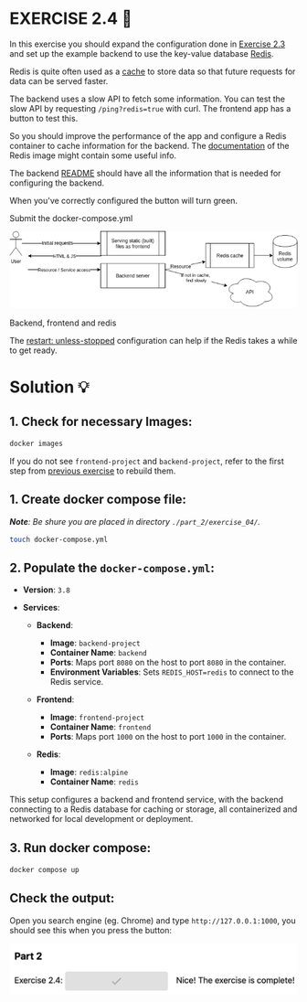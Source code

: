 # EXERCISE 2.4 🤔
In this exercise you should expand the configuration done in [Exercise 2.3](https://devopswithdocker.com/part-2/section-1/#exercises-22---23) and set up the example backend to use the key-value database [Redis](https://redis.com/).

Redis is quite often used as a [cache](https://en.wikipedia.org/wiki/Cache_(computing)) to store data so that future requests for data can be served faster.

The backend uses a slow API to fetch some information. You can test the slow API by requesting `/ping?redis=true` with curl. The frontend app has a button to test this.

So you should improve the performance of the app and configure a Redis container to cache information for the backend. The [documentation](https://hub.docker.com/_/redis/) of the Redis image might contain some useful info.

The backend [README](https://github.com/docker-hy/material-applications/tree/main/example-backend) should have all the information that is needed for configuring the backend.

When you've correctly configured the button will turn green.

Submit the docker-compose.yml

![Input](https://github.com/milistu/DevOpsWithDocker/blob/main/assets/exercise_2_4_input.png "Exercise 2.04 Input")

Backend, frontend and redis

The [restart: unless-stopped](https://docs.docker.com/compose/compose-file/compose-file-v3/#restart) configuration can help if the Redis takes a while to get ready.

# Solution 💡

## 1. Check for necessary Images:
```bash
docker images 
```
If you do not see `frontend-project` and `backend-project`, refer to the first step from [previous exercise](https://github.com/milistu/DevOpsWithDocker/tree/main/part_2/exercise_03) to rebuild them.


## 1. Create docker compose file:
_**Note**: Be shure you are placed in directory `./part_2/exercise_04/`._

```bash
touch docker-compose.yml
```

## 2. Populate the `docker-compose.yml`:
- **Version**: `3.8`

- **Services**:
  - **Backend**:
    - **Image**: `backend-project`
    - **Container Name**: `backend`
    - **Ports**: Maps port `8080` on the host to port `8080` in the container.
    - **Environment Variables**: Sets `REDIS_HOST=redis` to connect to the Redis service.


  - **Frontend**:
    - **Image**: `frontend-project`
    - **Container Name**: `frontend`
    - **Ports**: Maps port `1000` on the host to port `1000` in the container.

  - **Redis**:
    - **Image**: `redis:alpine`
    - **Container Name**: `redis`

This setup configures a backend and frontend service, with the backend connecting to a Redis database for caching or storage, all containerized and networked for local development or deployment.

## 3. Run docker compose:
```bash
docker compose up
```

## Check the output:
Open you search engine (eg. Chrome) and type `http://127.0.0.1:1000`, you should see this when you press the button:

  ![success](https://github.com/milistu/DevOpsWithDocker/blob/main/assets/exercise_2_4_output.png "Exercise 2.04 Output")